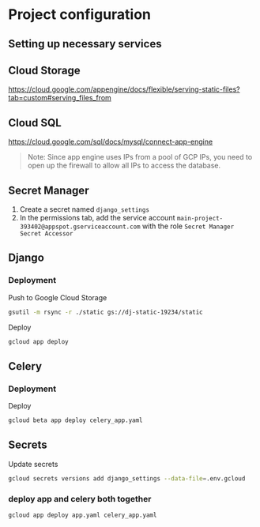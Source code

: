 # Project configuration

## Setting up necessary services

## Cloud Storage

https://cloud.google.com/appengine/docs/flexible/serving-static-files?tab=custom#serving_files_from


## Cloud SQL

https://cloud.google.com/sql/docs/mysql/connect-app-engine

> Note: Since app engine uses IPs from a pool of GCP IPs, you need to open up the firewall to allow all IPs to access the database.

## Secret Manager

1. Create a secret named `django_settings`
2. In the permissions tab, add the service account `main-project-393402@appspot.gserviceaccount.com` with the role `Secret Manager Secret Accessor`

## Django

### Deployment

Push to Google Cloud Storage

```bash
gsutil -m rsync -r ./static gs://dj-static-19234/static
```

Deploy

```bash
gcloud app deploy
```

## Celery

### Deployment

Deploy

```bash
gcloud beta app deploy celery_app.yaml
```

## Secrets

Update secrets

```bash
gcloud secrets versions add django_settings --data-file=.env.gcloud
```


### deploy app and celery both together
```bash
gcloud app deploy app.yaml celery_app.yaml
```